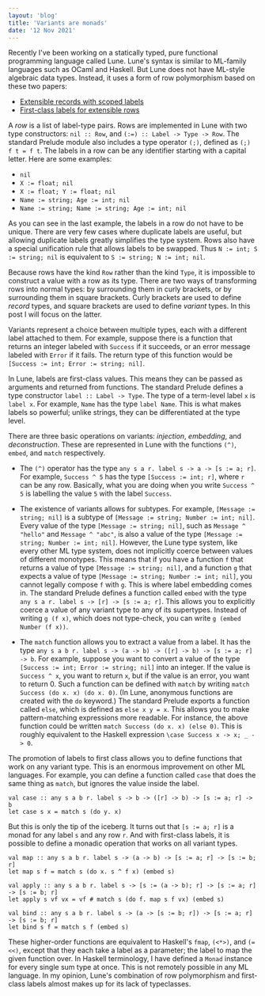 ```yaml
---
layout: 'blog'
title: 'Variants are monads'
date: '12 Nov 2021'
---
```


Recently I've been working on a statically typed, pure functional programming language called Lune. Lune's syntax is similar to ML-family languages such as OCaml and Haskell. But Lune does not have ML-style algebraic data types. Instead, it uses a form of row polymorphism based on these two papers:

* [Extensible records with scoped labels](https://www.microsoft.com/en-us/research/publication/extensible-records-with-scoped-labels/)
* [First-class labels for extensible rows](https://www.microsoft.com/en-us/research/publication/first-class-labels-for-extensible-rows/)

A _row_ is a list of label-type pairs. Rows are implemented in Lune with two type constructors: `nil :: Row`, and `(:=) :: Label -> Type -> Row`. The standard Prelude module also includes a type operator `(;)`, defined as `(;) f t = f t`. The labels in a row can be any identifier starting with a capital letter. Here are some examples:

* `nil`
* `X := float; nil`
* `X := float; Y := float; nil`
* `Name := string; Age := int; nil`
* `Name := string; Name := string; Age := int; nil`

As you can see in the last example, the labels in a row do not have to be unique. There are very few cases where duplicate labels are useful, but allowing duplicate labels greatly simplifies the type system. Rows also have a special unification rule that allows labels to be swapped. Thus `N := int; S := string; nil` is equivalent to `S := string; N := int; nil`.

Because rows have the kind `Row` rather than the kind `Type`, it is impossible to construct a value with a row as its type. There are two ways of transforming rows into normal types: by surrounding them in curly brackets, or by surrounding them in square brackets. Curly brackets are used to define _record_ types, and square brackets are used to define _variant_ types. In this post I will focus on the latter.

Variants represent a choice between multiple types, each with a different label attached to them. For example, suppose there is a function that returns an integer labeled with `Success` if it succeeds, or an error message labeled with `Error` if it fails. The return type of this function would be `[Success := int; Error := string; nil]`.

In Lune, labels are first-class values. This means they can be passed as arguments and returned from functions. The standard Prelude defines a type constructor `label :: Label -> Type`. The type of a term-level label `x` is `label x`. For example, `Name` has the type `label Name`. This is what makes labels so powerful; unlike strings, they can be differentiated at the type level.

There are three basic operations on variants: _injection_, _embedding_, and _deconstruction_. These are represented in Lune with the functions `(^)`, `embed`, and `match` respectively.

* The `(^)` operator has the type `any s a r. label s -> a -> [s := a; r]`. For example, `Success ^ 5` has the type `[Success := int; r]`, where `r` can be any row. Basically, what you are doing when you write `Success ^ 5` is labelling the value `5` with the label `Success`.

* The existence of variants allows for subtypes. For example, `[Message := string; nil]` is a subtype of `[Message := string; Number := int; nil]`. Every value of the type `[Message := string; nil]`, such as `Message ^ "hello"` and `Message ^ "abc"`, is also a value of the type `[Message := string; Number := int; nil]`. However, the Lune type system, like every other ML type system, does not implicitly coerce between values of different monotypes. This means that if you have a function `f` that returns a value of type `[Message := string; nil]`, and a function `g` that expects a value of type `[Message := string; Number := int; nil]`, you cannot legally compose `f` with `g`. This is where label embedding comes in. The standard Prelude defines a function called `embed` with the type `any s a r. label s -> [r] -> [s := a; r]`. This allows you to explicitly coerce a value of any variant type to any of its supertypes. Instead of writing `g (f x)`, which does not type-check, you can write `g (embed Number (f x))`.

* The `match` function allows you to extract a value from a label. It has the type `any s a b r. label s -> (a -> b) -> ([r] -> b) -> [s := a; r] -> b`. For example, suppose you want to convert a value of the type `[Success := int; Error := string; nil]` into an integer. If the value is `Success ^ x`, you want to return `x`, but if the value is an error, you want to return 0. Such a function can be defined with `match` by writing `match Success (do x. x) (do x. 0)`. (In Lune, anonymous functions are created with the `do` keyword.) The standard Prelude exports a function called `else`, which is defined as `else x y = x`. This allows you to make pattern-matching expressions more readable. For instance, the above function could be written `match Success (do x. x) (else 0)`. This is roughly equivalent to the Haskell expression `\case Success x -> x; _ -> 0`.

The promotion of labels to first class allows you to define functions that work on any variant type. This is an enormous improvement on other ML languages. For example, you can define a function called `case` that does the same thing as `match`, but ignores the value inside the label.

```
val case :: any s a b r. label s -> b -> ([r] -> b) -> [s := a; r] -> b
let case s x = match s (do y. x)
```

But this is only the tip of the iceberg. It turns out that `[s := a; r]` is a monad for any label `s` and any row `r`. And with first-class labels, it is possible to define a monadic operation that works on all variant types.

```
val map :: any s a b r. label s -> (a -> b) -> [s := a; r] -> [s := b; r]
let map s f = match s (do x. s ^ f x) (embed s)

val apply :: any s a b r. label s -> [s := (a -> b); r] -> [s := a; r] -> [s := b; r]
let apply s vf vx = vf # match s (do f. map s f vx) (embed s)

val bind :: any s a b r. label s -> (a -> [s := b; r]) -> [s := a; r] -> [s := b; r]
let bind s f = match s f (embed s)
```

These higher-order functions are equivalent to Haskell's `fmap`, `(<*>)`, and `(=<<)`, except that they each take a label as a parameter; the label to map the given function over. In Haskell terminology, I have defined a `Monad` instance for every single sum type at once. This is not remotely possible in any ML language. In my opinion, Lune's combination of row polymorphism and first-class labels almost makes up for its lack of typeclasses.
